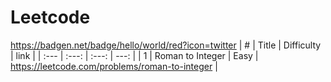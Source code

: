 # Leetcode
https://badgen.net/badge/hello/world/red?icon=twitter
| # | Title | Difficulty | link |
| :---         |     :---:      |    :---:      | ---: |
| 1   | Roman to Integer    | Easy    | https://leetcode.com/problems/roman-to-integer |

